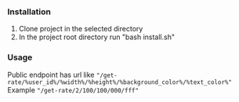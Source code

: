 <h3>Installation</h3>

1. Clone project in the selected directory
2. In the project root directory run "bash install.sh"

<h3>Usage</h3>

Public endpoint has url like <code>"/get-rate/%user_id%/%width%/%height%/%background_color%/%text_color%"</code> <br>
Example <code>"/get-rate/2/100/100/000/fff"</code>
